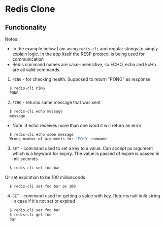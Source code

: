 # Redis Clone

## Functionality
Notes:
* In the example below I am using `redis-cli` and regular strings to simply explain logic. In the app itself the RESP protocol is being used for communication
* Redis command names are case-insensitive, so ECHO, echo and EcHo are all valid commands.

1. `PING` - for checking health. Supposed to return "PONG" as response
```bash
  $ redis-cli PING
  PONG
```
2. `ECHO` - returns same message that was sent
```bash
  $ redis-cli echo message
  message
```
* Note: if echo receives more than one word it will return an error
```bash
  $ redis-cli echo some message 
  Wrong number of arguments for 'ECHO' command
```
3. `SET` - command used to set a key to a value. Can accept px argument which is a keyword for expiry. The value is passed of expire is passed in milliseconds
```bash
  $ redis-cli set foo bar 
```
Or set expiration to be 100 milliseconds
```bash
  $ redis-cli set foo bar px 100 
```
4. `GET` - command used for getting a value with key. Returns null bulk string in case if it's not set or expired 
```bash
  $ redis-cli set foo bar
  $ redis-cli get foo
  bar
```